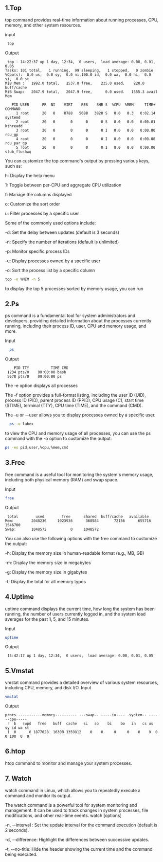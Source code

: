 

## 1.Top

 top command provides real-time information about running processes, CPU, memory, and other system resources.

input

```bash
 top
```
Output

```text
 top - 14:22:37 up 1 day, 12:34,  0 users,  load average: 0.00, 0.01, 0.05
Tasks: 101 total,   1 running,  99 sleeping,   1 stopped,   0 zombie
%Cpu(s):  0.0 us,  0.0 sy,  0.0 ni,100.0 id,  0.0 wa,  0.0 hi,  0.0 si,  0.0 st
MiB Mem :   1992.0 total,   1537.0 free,    235.0 used,    220.0 buff/cache
MiB Swap:   2047.9 total,   2047.9 free,      0.0 used.   1555.3 avail Mem

   PID USER      PR  NI    VIRT    RES    SHR S  %CPU  %MEM     TIME+ COMMAND
     1 root      20   0    8788   5688   3828 S   0.0   0.3   0:02.14 systemd
     2 root      20   0       0      0      0 S   0.0   0.0   0:00.01 kthreadd
     3 root      20   0       0      0      0 I   0.0   0.0   0:00.00 rcu_gp
     4 root      20   0       0      0      0 I   0.0   0.0   0:00.00 rcu_par_gp
     5 root      20   0       0      0      0 I   0.0   0.0   0:00.00 slub_flushwq
```  

You can customize the top command's output by pressing various keys, such as:

h: Display the help menu

1: Toggle between per-CPU and aggregate CPU utilization

f: Manage the columns displayed

o: Customize the sort order

u: Filter processes by a specific user

Some of the commonly used options include:

-d: Set the delay between updates (default is 3 seconds)

-n: Specify the number of iterations (default is unlimited)

-p: Monitor specific process IDs

-u: Display processes owned by a specific user

-o: Sort the process list by a specific column

```bash
top -o %MEM -n 5
```
to display the top 5 processes sorted by memory usage, you can run
  
## 2.Ps

ps command is a fundamental tool for system administrators and developers, providing detailed information about the processes currently running, including their process ID, user, CPU and memory usage, and more. 

Input

```bash
  ps
```
Output

```text
    PID TTY          TIME CMD
 1234 pts/0    00:00:00 bash
 5678 pts/0    00:00:00 ps
```
The -e option displays all processes

The -f option provides a full-format listing, including the user ID (UID), process ID (PID), parent process ID (PPID), CPU usage (C), start time (STIME), terminal (TTY), CPU time (TIME), and the command (CMD).

The -u or --user  allows you to display processes owned by a specific user.

```bash
  ps -u labex
```
to view the CPU and memory usage of all processes, you can use the ps command with the -o option to customize the output:

```bash
ps -eo pid,user,%cpu,%mem,cmd
```

  ## 3.Free
  free command is a useful tool for monitoring the system's memory usage, including both physical memory (RAM) and swap space.


Input
  
```bash
free
```
Output

```text
 total        used        free      shared  buff/cache   available
Mem:        2048236     1023936      368584       72156      655716     1546700
Swap:       1048572           0     1048572
```
  You can also use the following options with the free command to customize the output:

-h: Display the memory size in human-readable format (e.g., MB, GB)

-m: Display the memory size in megabytes

-g: Display the memory size in gigabytes

-t: Display the total for all memory types

## 4.Uptime

  uptime command displays the current time, how long the system has been running, the number of users currently logged in, and the system load averages for the past 1, 5, and 15 minutes.
  
Input
```bash
uptime
```
Output

```text
 15:42:17 up 1 day, 12:34,  0 users,  load average: 0.00, 0.01, 0.05
```
 
  ## 5.Vmstat
  
   vmstat command provides a detailed overview of various system resources, including CPU, memory, and disk I/O.
  Input
  
```bash
vmstat
```
Output

```text
procs -----------memory---------- ---swap-- -----io---- -system-- ------cpu-----
 r  b   swpd   free   buff  cache   si   so    bi    bo   in   cs us sy id wa st
 1  0      0 1877028  16308 1359812    0    0     0     0    0    0  0  0 100  0  0
```
  

 ## 6.htop

 htop command to monitor and manage your system processes.

 ##  7. Watch
  watch command in Linux, which allows you to repeatedly execute a command and monitor its output.

The watch command is a powerful tool for system monitoring and management. It can be used to track changes in system processes, file modifications, and other real-time events.
  watch [options] <command>

-n, --interval <seconds>: Set the update interval for the command execution (default is 2 seconds).

-d, --difference: Highlight the differences between successive updates.

-t, --no-title: Hide the header showing the current time and the command being executed.
  

